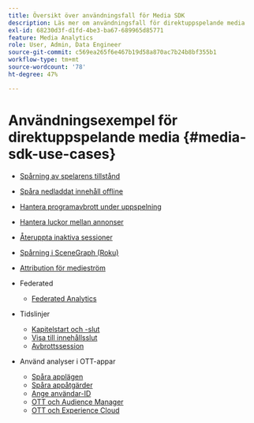 ```yaml
---
title: Översikt över användningsfall för Media SDK
description: Läs mer om användningsfall för direktuppspelande media
exl-id: 68230d3f-d1fd-4be3-ba67-689965d85771
feature: Media Analytics
role: User, Admin, Data Engineer
source-git-commit: c569ea265f6e467b19d58a870ac7b24b8bf355b1
workflow-type: tm+mt
source-wordcount: '78'
ht-degree: 47%

---
```


# Användningsexempel för direktuppspelande media {#media-sdk-use-cases}

* [Spårning av spelarens tillstånd](/help/use-cases/player-state-tracking/player-state-overview.md)
* [Spåra nedladdat innehåll offline](/help/use-cases/track-downloaded-content.md)
* [Hantera programavbrott under uppspelning](/help/use-cases/cookbook/app-interrupts.md)
* [Hantera luckor mellan annonser](/help/use-cases/cookbook/fix-ad-play-ad.md)
* [Återuppta inaktiva sessioner](/help/use-cases/cookbook/resuming-inactive.md)
* [Spårning i SceneGraph (Roku)](/help/use-cases/cookbook/sdk-track-scenegraph.md)
* [Attribution för medieström](/help/use-cases/media-analytics-cookbook/media-dimensions.md)

* Federated
   * [Federated Analytics](/help/use-cases/federated-analytics.md)

* Tidslinjer
   * [Kapitelstart och -slut](/help/use-cases/timelines/chapter-start-end.md)
   * [Visa till innehållsslut](/help/use-cases/timelines/view-to-end-of-content.md)
   * [Avbrottssession](/help/use-cases/timelines/user-abandons-session.md)

* Använd analyser i OTT-appar
   * [Spåra applägen](/help/use-cases/analytics-with-ott/track-app-states.md)
   * [Spåra appåtgärder](/help/use-cases/analytics-with-ott/track-app-actions.md)
   * [Ange användar-ID](/help/use-cases/analytics-with-ott/set-user-ids.md)
   * [OTT och Audience Manager](/help/use-cases/analytics-with-ott/ott-am.md)
   * [OTT och Experience Cloud](/help/use-cases/analytics-with-ott/ott-experience-cloud.md)
